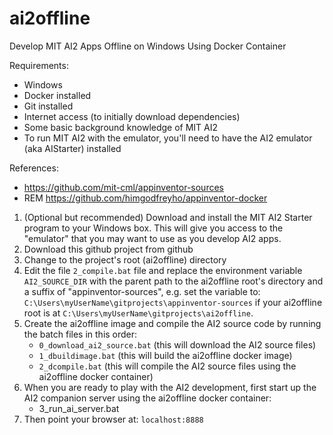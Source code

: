 # ai2offline
Develop MIT AI2 Apps Offline on Windows Using Docker Container

Requirements:
- Windows
- Docker installed
- Git installed
- Internet access (to initially download dependencies)
- Some basic background knowledge of MIT AI2
- To run MIT AI2 with the emulator, you'll need to have the AI2 emulator (aka AIStarter) installed

References:
- https://github.com/mit-cml/appinventor-sources
- REM https://github.com/himgodfreyho/appinventor-docker

1.  (Optional but recommended) Download and install the MIT AI2 Starter program to your Windows box.  This will give you access to the "emulator" that you may want to use as you develop AI2 apps.
1.  Download this github project from github
2.  Change to the project's root (ai2offline) directory
3.  Edit the file `2_compile.bat` file and replace the environment variable `AI2_SOURCE_DIR` with the parent path to the ai2offline root's directory and a suffix of "appinventor-sources", e.g. set the variable to: `C:\Users\myUserName\gitprojects\appinventor-sources` if your ai2offline root is at `C:\Users\myUserName\gitprojects\ai2offline`.
4.  Create the ai2offline image and compile the AI2 source code by running the batch files in this order:
    * `0_download_ai2_source.bat` (this will download the AI2 source files)
    * `1_dbuildimage.bat` (this will build the ai2offline docker image)
    * `2_dcompile.bat` (this will compile the AI2 source files using the ai2offline docker container)
5. When you are ready to play with the AI2 development, first start up the AI2 companion server using the ai2offline docker container:
    * 3_run_ai_server.bat
6. Then point your browser at: `localhost:8888`


